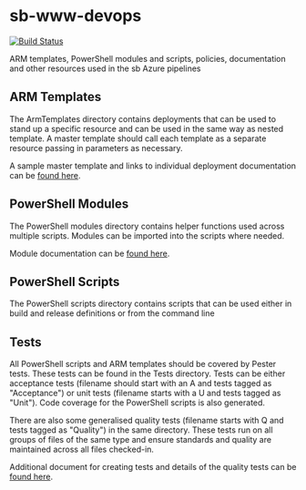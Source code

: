 # sb-www-devops

[![Build Status](https://dev.azure.com/SweatyBettyOrg/sb-www-devops/_apis/build/status/sb-www-devops?branchName=master)](https://dev.azure.com/SweatyBettyOrg/sb-www-devops/_build/latest?definitionId=16&branchName=master)

ARM templates, PowerShell modules and scripts, policies, documentation and other resources used in the sb Azure pipelines

## ARM Templates

The ArmTemplates directory contains deployments that can be used to stand up a specific resource and can be used in the same way as nested template.
A master template should call each template as a separate resource passing in parameters as necessary.

A sample master template and links to individual deployment documentation can be [found here](ArmTemplates/README.md).

## PowerShell Modules

The PowerShell modules directory contains helper functions used across multiple scripts.
Modules can be imported into the scripts where needed.

Module documentation can be [found here](PSModules/README.md).

## PowerShell Scripts

The PowerShell scripts directory contains scripts that can be used either in build and release definitions or from the command line

## Tests

All PowerShell scripts and ARM templates should be covered by Pester tests.
These tests can be found in the Tests directory. 
Tests can be either acceptance tests (filename should start with an A and tests tagged as "Acceptance")
or unit tests (filename starts with a U and tests tagged as "Unit").
Code coverage for the PowerShell scripts is also generated.

There are also some generalised quality tests (filename starts with Q and tests tagged as "Quality") in the same directory.
These tests run on all groups of files of the same type and ensure standards and quality are maintained across all files checked-in.

Additional document for creating tests and details of the quality tests can be [found here](ArmTemplates/README.md).
